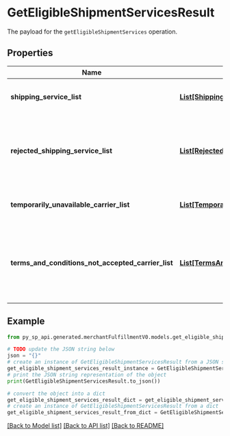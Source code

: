 # GetEligibleShipmentServicesResult

The payload for the `getEligibleShipmentServices` operation.

## Properties

Name | Type | Description | Notes
------------ | ------------- | ------------- | -------------
**shipping_service_list** | [**List[ShippingService]**](ShippingService.md) | A list of shipping services offers. | 
**rejected_shipping_service_list** | [**List[RejectedShippingService]**](RejectedShippingService.md) | List of services that are for some reason unavailable for this request | [optional] 
**temporarily_unavailable_carrier_list** | [**List[TemporarilyUnavailableCarrier]**](TemporarilyUnavailableCarrier.md) | A list of temporarily unavailable carriers. | [optional] 
**terms_and_conditions_not_accepted_carrier_list** | [**List[TermsAndConditionsNotAcceptedCarrier]**](TermsAndConditionsNotAcceptedCarrier.md) | List of carriers whose terms and conditions were not accepted by the seller. | [optional] 

## Example

```python
from py_sp_api.generated.merchantFulfillmentV0.models.get_eligible_shipment_services_result import GetEligibleShipmentServicesResult

# TODO update the JSON string below
json = "{}"
# create an instance of GetEligibleShipmentServicesResult from a JSON string
get_eligible_shipment_services_result_instance = GetEligibleShipmentServicesResult.from_json(json)
# print the JSON string representation of the object
print(GetEligibleShipmentServicesResult.to_json())

# convert the object into a dict
get_eligible_shipment_services_result_dict = get_eligible_shipment_services_result_instance.to_dict()
# create an instance of GetEligibleShipmentServicesResult from a dict
get_eligible_shipment_services_result_from_dict = GetEligibleShipmentServicesResult.from_dict(get_eligible_shipment_services_result_dict)
```
[[Back to Model list]](../README.md#documentation-for-models) [[Back to API list]](../README.md#documentation-for-api-endpoints) [[Back to README]](../README.md)


